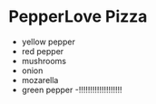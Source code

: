 # PepperLove Pizza

 - yellow pepper
 - red pepper
 - mushrooms
 - onion
 - mozarella
 - green pepper
 -!!!!!!!!!!!!!!!!!!!